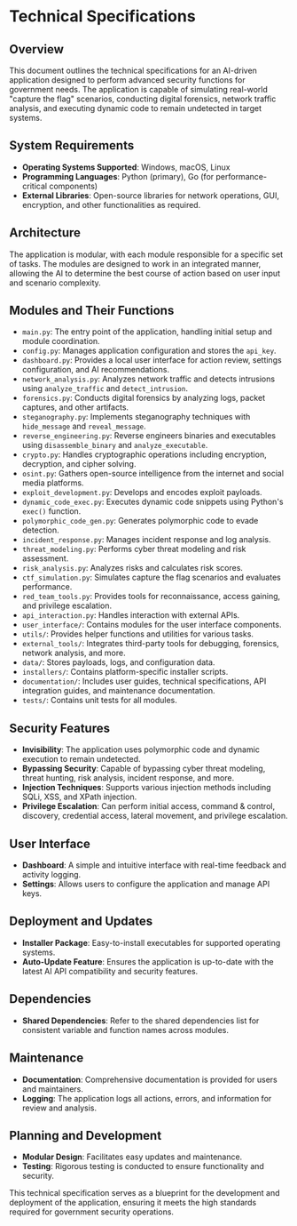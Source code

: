 # Technical Specifications

## Overview
This document outlines the technical specifications for an AI-driven application designed to perform advanced security functions for government needs. The application is capable of simulating real-world "capture the flag" scenarios, conducting digital forensics, network traffic analysis, and executing dynamic code to remain undetected in target systems.

## System Requirements
- **Operating Systems Supported**: Windows, macOS, Linux
- **Programming Languages**: Python (primary), Go (for performance-critical components)
- **External Libraries**: Open-source libraries for network operations, GUI, encryption, and other functionalities as required.

## Architecture
The application is modular, with each module responsible for a specific set of tasks. The modules are designed to work in an integrated manner, allowing the AI to determine the best course of action based on user input and scenario complexity.

## Modules and Their Functions
- `main.py`: The entry point of the application, handling initial setup and module coordination.
- `config.py`: Manages application configuration and stores the `api_key`.
- `dashboard.py`: Provides a local user interface for action review, settings configuration, and AI recommendations.
- `network_analysis.py`: Analyzes network traffic and detects intrusions using `analyze_traffic` and `detect_intrusion`.
- `forensics.py`: Conducts digital forensics by analyzing logs, packet captures, and other artifacts.
- `steganography.py`: Implements steganography techniques with `hide_message` and `reveal_message`.
- `reverse_engineering.py`: Reverse engineers binaries and executables using `disassemble_binary` and `analyze_executable`.
- `crypto.py`: Handles cryptographic operations including encryption, decryption, and cipher solving.
- `osint.py`: Gathers open-source intelligence from the internet and social media platforms.
- `exploit_development.py`: Develops and encodes exploit payloads.
- `dynamic_code_exec.py`: Executes dynamic code snippets using Python's `exec()` function.
- `polymorphic_code_gen.py`: Generates polymorphic code to evade detection.
- `incident_response.py`: Manages incident response and log analysis.
- `threat_modeling.py`: Performs cyber threat modeling and risk assessment.
- `risk_analysis.py`: Analyzes risks and calculates risk scores.
- `ctf_simulation.py`: Simulates capture the flag scenarios and evaluates performance.
- `red_team_tools.py`: Provides tools for reconnaissance, access gaining, and privilege escalation.
- `api_interaction.py`: Handles interaction with external APIs.
- `user_interface/`: Contains modules for the user interface components.
- `utils/`: Provides helper functions and utilities for various tasks.
- `external_tools/`: Integrates third-party tools for debugging, forensics, network analysis, and more.
- `data/`: Stores payloads, logs, and configuration data.
- `installers/`: Contains platform-specific installer scripts.
- `documentation/`: Includes user guides, technical specifications, API integration guides, and maintenance documentation.
- `tests/`: Contains unit tests for all modules.

## Security Features
- **Invisibility**: The application uses polymorphic code and dynamic execution to remain undetected.
- **Bypassing Security**: Capable of bypassing cyber threat modeling, threat hunting, risk analysis, incident response, and more.
- **Injection Techniques**: Supports various injection methods including SQLi, XSS, and XPath injection.
- **Privilege Escalation**: Can perform initial access, command & control, discovery, credential access, lateral movement, and privilege escalation.

## User Interface
- **Dashboard**: A simple and intuitive interface with real-time feedback and activity logging.
- **Settings**: Allows users to configure the application and manage API keys.

## Deployment and Updates
- **Installer Package**: Easy-to-install executables for supported operating systems.
- **Auto-Update Feature**: Ensures the application is up-to-date with the latest AI API compatibility and security features.

## Dependencies
- **Shared Dependencies**: Refer to the shared dependencies list for consistent variable and function names across modules.

## Maintenance
- **Documentation**: Comprehensive documentation is provided for users and maintainers.
- **Logging**: The application logs all actions, errors, and information for review and analysis.

## Planning and Development
- **Modular Design**: Facilitates easy updates and maintenance.
- **Testing**: Rigorous testing is conducted to ensure functionality and security.

This technical specification serves as a blueprint for the development and deployment of the application, ensuring it meets the high standards required for government security operations.